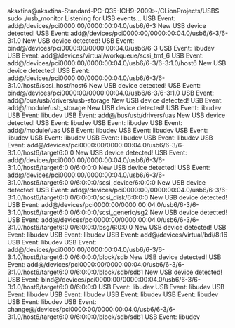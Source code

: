 aksxtina@aksxtina-Standard-PC-Q35-ICH9-2009:~/CLionProjects/USB$ sudo ./usb_monitor
Listening for USB events...
USB Event: add@/devices/pci0000:00/0000:00:04.0/usb6/6-3
New USB device detected!
USB Event: add@/devices/pci0000:00/0000:00:04.0/usb6/6-3/6-3:1.0
New USB device detected!
USB Event: bind@/devices/pci0000:00/0000:00:04.0/usb6/6-3
USB Event: libudev
USB Event: add@/devices/virtual/workqueue/scsi_tmf_6
USB Event: add@/devices/pci0000:00/0000:00:04.0/usb6/6-3/6-3:1.0/host6
New USB device detected!
USB Event: add@/devices/pci0000:00/0000:00:04.0/usb6/6-3/6-3:1.0/host6/scsi_host/host6
New USB device detected!
USB Event: bind@/devices/pci0000:00/0000:00:04.0/usb6/6-3/6-3:1.0
USB Event: add@/bus/usb/drivers/usb-storage
New USB device detected!
USB Event: add@/module/usb_storage
New USB device detected!
USB Event: libudev
USB Event: libudev
USB Event: add@/bus/usb/drivers/uas
New USB device detected!
USB Event: libudev
USB Event: libudev
USB Event: add@/module/uas
USB Event: libudev
USB Event: libudev
USB Event: libudev
USB Event: libudev
USB Event: libudev
USB Event: libudev
USB Event: add@/devices/pci0000:00/0000:00:04.0/usb6/6-3/6-3:1.0/host6/target6:0:0
New USB device detected!
USB Event: add@/devices/pci0000:00/0000:00:04.0/usb6/6-3/6-3:1.0/host6/target6:0:0/6:0:0:0
New USB device detected!
USB Event: add@/devices/pci0000:00/0000:00:04.0/usb6/6-3/6-3:1.0/host6/target6:0:0/6:0:0:0/scsi_device/6:0:0:0
New USB device detected!
USB Event: add@/devices/pci0000:00/0000:00:04.0/usb6/6-3/6-3:1.0/host6/target6:0:0/6:0:0:0/scsi_disk/6:0:0:0
New USB device detected!
USB Event: add@/devices/pci0000:00/0000:00:04.0/usb6/6-3/6-3:1.0/host6/target6:0:0/6:0:0:0/scsi_generic/sg2
New USB device detected!
USB Event: add@/devices/pci0000:00/0000:00:04.0/usb6/6-3/6-3:1.0/host6/target6:0:0/6:0:0:0/bsg/6:0:0:0
New USB device detected!
USB Event: libudev
USB Event: libudev
USB Event: add@/devices/virtual/bdi/8:16
USB Event: libudev
USB Event: add@/devices/pci0000:00/0000:00:04.0/usb6/6-3/6-3:1.0/host6/target6:0:0/6:0:0:0/block/sdb
New USB device detected!
USB Event: add@/devices/pci0000:00/0000:00:04.0/usb6/6-3/6-3:1.0/host6/target6:0:0/6:0:0:0/block/sdb/sdb1
New USB device detected!
USB Event: bind@/devices/pci0000:00/0000:00:04.0/usb6/6-3/6-3:1.0/host6/target6:0:0/6:0:0:0
USB Event: libudev
USB Event: libudev
USB Event: libudev
USB Event: libudev
USB Event: libudev
USB Event: libudev
USB Event: libudev
USB Event: change@/devices/pci0000:00/0000:00:04.0/usb6/6-3/6-3:1.0/host6/target6:0:0/6:0:0:0/block/sdb/sdb1
USB Event: libudev
